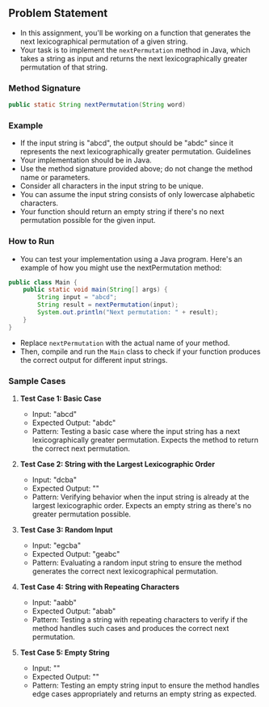 ## Problem Statement
* In this assignment, you'll be working on a function that generates the next lexicographical permutation of a given string.
* Your task is to implement the `nextPermutation` method in Java, which takes a string as input and returns the next lexicographically greater permutation of that string.
### Method Signature

```java
public static String nextPermutation(String word)
```

### Example
* If the input string is "abcd", the output should be "abdc" since it represents the next lexicographically greater permutation.
Guidelines
* Your implementation should be in Java.
* Use the method signature provided above; do not change the method name or parameters.
* Consider all characters in the input string to be unique.
* You can assume the input string consists of only lowercase alphabetic characters.
* Your function should return an empty string if there's no next permutation possible for the given input.
### How to Run
* You can test your implementation using a Java program. Here's an example of how you might use the nextPermutation method:

```java
public class Main {
    public static void main(String[] args) {
        String input = "abcd";
        String result = nextPermutation(input);
        System.out.println("Next permutation: " + result);
    }
}
```

* Replace `nextPermutation` with the actual name of your method.
* Then, compile and run the `Main` class to check if your function produces the correct output for different input strings.


### Sample Cases

1. **Test Case 1: Basic Case**
    - Input: "abcd"
    - Expected Output: "abdc"
    - Pattern: Testing a basic case where the input string has a next lexicographically greater permutation. Expects the method to return the correct next permutation.

2. **Test Case 2: String with the Largest Lexicographic Order**
    - Input: "dcba"
    - Expected Output: ""
    - Pattern: Verifying behavior when the input string is already at the largest lexicographic order. Expects an empty string as there's no greater permutation possible.

3. **Test Case 3: Random Input**
    - Input: "egcba"
    - Expected Output: "geabc"
    - Pattern: Evaluating a random input string to ensure the method generates the correct next lexicographical permutation.

4. **Test Case 4: String with Repeating Characters**
    - Input: "aabb"
    - Expected Output: "abab"
    - Pattern: Testing a string with repeating characters to verify if the method handles such cases and produces the correct next permutation.

5. **Test Case 5: Empty String**
    - Input: ""
    - Expected Output: ""
    - Pattern: Testing an empty string input to ensure the method handles edge cases appropriately and returns an empty string as expected.
